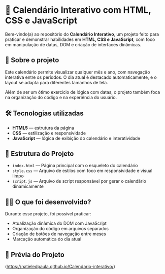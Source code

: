 # 📅 Calendário Interativo com HTML, CSS e JavaScript

Bem-vindo(a) ao repositório do **Calendário Interativo**, um projeto feito para praticar e demonstrar habilidades em **HTML, CSS e JavaScript**, com foco em manipulação de datas, DOM e criação de interfaces dinâmicas.

## 🚀 Sobre o projeto

Este calendário permite visualizar qualquer mês e ano, com navegação interativa entre os períodos. O dia atual é destacado automaticamente, e o layout se adapta para diferentes tamanhos de tela.

Além de ser um ótimo exercício de lógica com datas, o projeto também foca na organização do código e na experiência do usuário.

## 🛠️ Tecnologias utilizadas

- **HTML5** — estrutura da página  
- **CSS** — estilização e responsividade  
- **JavaScript** — lógica de exibição do calendário e interatividade

## 📂 Estrutura do Projeto

- `index.html` — Página principal com o esqueleto do calendário  
- `style.css` — Arquivo de estilos com foco em responsividade e visual limpo  
- `script.js` — Arquivo de script responsável por gerar o calendário dinamicamente

## 👨‍💻 O que foi desenvolvido?

Durante esse projeto, foi possível praticar:

- Atualização dinâmica do DOM com JavaScript
- Organização do código em arquivos separados
- Criação de botões de navegação entre meses
- Marcação automática do dia atual

## 📸 Prévia do Projeto
(https://natieledpaula.github.io/Calendario-interativo/)